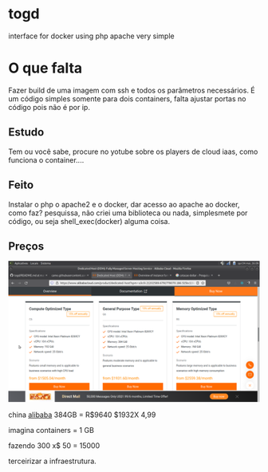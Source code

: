 # togd
interface for docker using php apache very simple

# O que falta

Fazer build de uma imagem com ssh e todos os parâmetros necessários. É um código simples somente para dois containers, falta ajustar portas
no código pois não é por ip.

## Estudo

Tem ou você sabe, procure no yotube sobre os players de cloud iaas, como funciona o container.... 

## Feito

Instalar o php o apache2 e o docker, dar acesso ao apache ao docker, como faz? pesquissa, não criei uma biblioteca ou nada, simplesmete por código,
ou seja shell_exec(docker) alguma coisa. 

## Preços

![alibaba](alibaba_server.png)

china [alibaba](https://www.alibabacloud.com/product/dedicated-host?spm=a3c0i.21202589.6791778070.186.515bc119egRPgj)
384GB = R$9640  $1932X 4,99

imagina containers = 1 GB 

fazendo 300 x$ 50 = 15000

terceirizar a infraestrutura.





